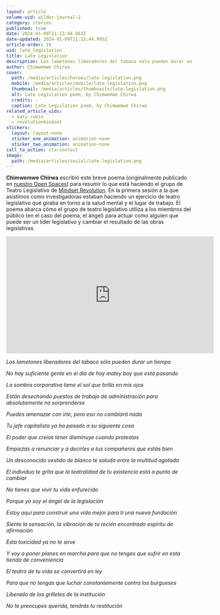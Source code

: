 ```yaml
---
layout: article
volume-uid: wilder-journal-2
category: stories
published: true
date: 2024-01-09T11:13:44.943Z
date-updated: 2024-01-09T11:13:44.995Z
article-order: 19
uid: late_legislation
title: Late Legislation
description: Los lametones liberadores del tabaco sólo pueden durar un tiempo...
author: Chimwemwe Chirwa
cover:
  path: /media/articles/heroes/late-legislation.png
  mobile: /media/articles/mobile/late-legislation.png
  thumbnail: /media/articles/thumbnails/late-legislation.png
  alt: Late Legislation poem, by Chimwemwe Chirwa
  credits: .
  caption: Late Legislation poem, by Chimwemwe Chirwa
related_article_uids:
  - katy-rubin
  - revolutionmindset
stickers:
  layout: layout-none
  sticker_one_animation: animation-none
  sticker_two_animation: animation-none
call_to_action: cta-contact
image:
  path: /media/articles/social/late-legislation.png
---
```

**Chimwemwe Chirwa** escribió este breve poema (originalmente publicado en [nuestro Open Spaces](https://openspaces.platoniq.net/processes/mindset-revolution-resources/f/386/posts/82?locale=es)) para resumir lo que está haciendo el grupo de Teatro Legislativo de [Mindset Revolution](https://next.journal.platoniq.net/es/wilder-journal-2/futures/revolutionmindset/). En la primera sesión a la que asistimos como investigadoras estaban haciendo un ejercicio de teatro legislativo que giraba en torno a la salud mental y el lugar de trabajo. El poema abarca cómo el grupo de teatro legislativo utiliza a los miembros del público (en el caso del poema, el ángel) para actuar como alguien que puede ser un líder legislativo y cambiar el resultado de las obras legislativas.

<iframe width="560" height="315" src="https://www.youtube.com/embed/Y49cu3_k1eE" title="YouTube video player" frameborder="0" allow="accelerometer; autoplay; clipboard-write; encrypted-media; gyroscope; picture-in-picture; web-share" allowfullscreen></iframe>

*Los lametones liberadores del tabaco sólo pueden durar un tiempo*

*No hay suficiente gente en el día de hoy matey boy que está pasando*

*La sombra corporativa lame el sol que brilla en mis ojos*

*Están desechando puestos de trabajo de administración para absolutamente no sorprenderse*

*Puedes amenazar con irte, pero eso no cambiará nada*

*Tu jefe capitalista ya ha pasado a su siguiente cosa*

*El poder que creías tener disminuye cuando protestas*

*Empiezas a renunciar y a decirles a tus compañeros que estás bien*

*Un desconocido vestido de blanco te saluda entre la multitud agotada*

*El individuo te grita que la teatralidad de tu existencia está a punto de cambiar*

*No tienes que vivir tu vida enfurecido* 

*Porque yo soy el ángel de la legislación*

*Estoy aquí para construir una vida mejor para ti una nueva fundación*

*Siente la sensación, la vibración de tu recién encontrado espíritu de afirmación*

*Esta toxicidad ya no te sirve* 

*Y voy a poner planes en marcha para que no tengas que sufrir en esta tienda de conveniencia*

*El teatro de tu vida se convertirá en ley* 

*Para que no tengas que luchar constantemente contra los burgueses* 

*Liberado de los grilletes de la institución* 

*No te preocupes querida, tendrás tu restitución*
